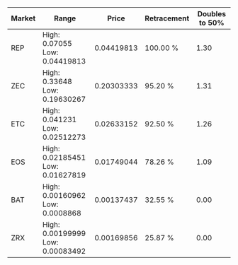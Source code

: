 | Market | Range | Price| Retracement | Doubles to 50% |
| --- | --- | --- | --- | --- |
| REP | High: 0.07055<br />Low: 0.04419813 | 0.04419813 | 100.00 % | 1.30 |
| ZEC | High: 0.33648<br />Low: 0.19630267 | 0.20303333 | 95.20 % | 1.31 |
| ETC | High: 0.041231<br />Low: 0.02512273 | 0.02633152 | 92.50 % | 1.26 |
| EOS | High: 0.02185451<br />Low: 0.01627819 | 0.01749044 | 78.26 % | 1.09 |
| BAT | High: 0.00160962<br />Low: 0.0008868 | 0.00137437 | 32.55 % | 0.00 |
| ZRX | High: 0.00199999<br />Low: 0.00083492 | 0.00169856 | 25.87 % | 0.00 |
